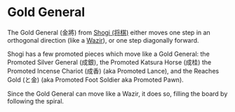 # Gold General

The Gold General (&#x91d1;&#x5c07;) from
[Shogi (&#x5c06;&#x68cb;)](#wiki:Shogi) either moves one step
in an orthogonal direction (like a [Wazir](wazir.html)), or one
step diagonally forward.

Shogi has a few promoted pieces which move like a
Gold General: the Promoted Silver General (&#x6210;&#x9280;),
the Promoted Katsura Horse (&#x6210;&#x6842;) the Promoted
Incense Chariot (&#x6210;&#x9999;) (aka Promoted Lance),
and the Reaches Gold (&#x3068;&#x91d1;) (aka Promoted Foot Soldier
aka Promoted Pawn).

Since the Gold General can move like a Wazir, it does so, filling
the board by following the spiral.
